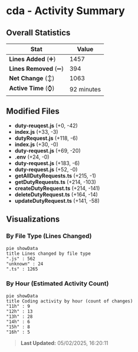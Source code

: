 # cda - Activity Summary 

## Overall Statistics

| Stat                   | Value                                                             |
| ---------------------- | ----------------------------------------------------------------- |
| **Lines Added** (➕)   | 1457                                          |
| **Lines Removed** (➖) | 394                                        |
| **Net Change** (↕)    | 1063                |
| **Active Time** (⌚)   | 92 minutes |


## Modified Files
- **duty-reuqest.js** (+0, -42)
- **index.js** (+33, -3)
- **dutyRequest.js** (+118, -6)
- **index.js** (+30, -0)
- **duty-request.js** (+69, -20)
- **.env** (+24, -0)
- **duty-request.js** (+183, -6)
- **duty-request.js** (+52, -0)
- **getAllDutyRequests.ts** (+215, -1)
- **getDutyRequests.ts** (+214, -103)
- **createDutyRequest.ts** (+214, -141)
- **deleteDutyRequest.ts** (+164, -14)
- **updateDutyRequest.ts** (+141, -58)

## Visualizations

### By File Type (Lines Changed)

```mermaid
pie showData
title Lines changed by file type
".js" : 562
"unknown" : 24
".ts" : 1265
```

### By Hour (Estimated Activity Count)

```mermaid
pie showData
title Coding activity by hour (count of changes)
"11h" : 9
"12h" : 13
"13h" : 28
"14h" : 6
"15h" : 8
"16h" : 5
```


> **Last Updated:** 05/02/2025, 16:20:11